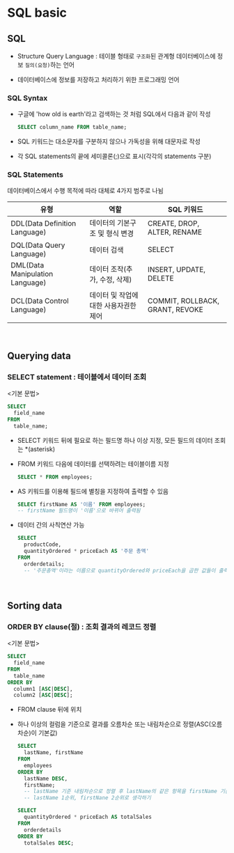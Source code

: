 # SQL basic

## SQL

- Structure Query Language : 테이블 형태로 `구조화`된 관계형 데이터베이스에 정보 `질의(요청)`하는 언어

- 데이터베이스에 정보를 저장하고 처리하기 위한 프로그래밍 언어

### SQL Syntax
- 구글에 'how old is earth'라고 검색하는 것 처럼 SQL에서 다음과 같이 작성
  ```sql
  SELECT column_name FROM table_name;
  ```

- SQL 키워드는 대소문자를 구분하지 않으나 가독성을 위해 대문자로 작성

- 각 SQL statements의 끝에 세미콜론(;)으로 표시(각각의 statements 구분)

### SQL Statements
데이터베이스에서 수행 목적에 따라 대체로 4가지 범주로 나뉨

|             유형              |            역할             |       SQL 키워드     |
|-------------------------------|----------------------------|----------------------|
|DDL(Data Definition Language)  |데이터의 기본구조 및 형식 변경| CREATE, DROP, ALTER, RENAME  |
|DQL(Data Query Language)       |         데이터 검색         |       SELECT         |
|DML(Data Manipulation Language)|데이터 조작(추가, 수정, 삭제) |INSERT, UPDATE, DELETE|
|DCL(Data Control Language)     |데이터 및 작업에 대한 사용자권한 제어|COMMIT, ROLLBACK, GRANT, REVOKE|

<br>

## Querying data
### SELECT statement : 테이블에서 데이터 조회
<기본 문법>
```sql
SELECT
  field_name
FROM
  table_name;
```
- SELECT 키워드 뒤에 필요로 하는 필드명 하나 이상 지정, 모든 필드의 데이터 조회는 *(asterisk)

- FROM 키워드 다음에 데이터를 선택하려는 테이블이름 지정
  ```sql
  SELECT * FROM employees;
  ```

- AS 키워드를 이용해 필드에 별칭을 지정하여 출력할 수 있음
  ```sql
  SELECT firstName AS '이름' FROM employees;
  -- firstName 필드명이 '이름'으로 바뀌어 출력됨
  ```

- 데이터 간의 사칙연산 가능
  ```sql
  SELECT
    productCode,
    quantityOrdered * priceEach AS '주문 총액'
  FROM
    orderdetails;
    -- '주문총액'이라는 이름으로 quantityOrdered와 priceEach을 곱한 값들이 출력됨
  ```


<br>

## Sorting data
### ORDER BY clause(절) : 조회 결과의 레코드 정렬
<기본 문법>
```sql
SELECT
  field_name
FROM
  table_name
ORDER BY
  column1 [ASC|DESC], 
  column2 [ASC|DESC];
```
- FROM clause 뒤에 위치

- 하나 이상의 컬럼을 기준으로 결과를 오름차순 또는 내림차순으로 정렬(ASC(오름차순)이 기본값)
  ```sql
  SELECT
    lastName, firstName
  FROM
    employees
  ORDER BY
    lastName DESC,
    firstName;
    -- lastName 기준 내림차순으로 정렬 후 lastName의 같은 항목을 firstName 기준 오름차순 정렬
    -- lastName 1순위, firstNane 2순위로 생각하기
  ```
  ```sql
  SELECT
    quantityOrdered * priceEach AS totalSales
  FROM
    orderdetails
  ORDER BY
    totalSales DESC;
  ```
